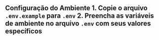 ## Configuração do Ambiente 1. Copie o arquivo `.env.example` para `.env` 2. Preencha as variáveis de ambiente no arquivo `.env` com seus valores específicos